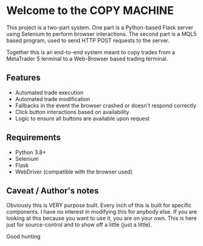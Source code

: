 # Welcome to the COPY MACHINE

This project is a two-part system.
One part is a Python-based Flask server using Selenium to perform browser interactions.
The second part is a MQL5 based program, used to send HTTP POST requests to the server.

Together this is an end-to-end system meant to copy trades from a MetaTrader 5 terminal to a Web-Browser based trading terminal.

## Features

- Automated trade execution
- Automated trade modification
- Fallbacks in the event the browser crashed or doesn't respond correctly
- Click button interactions based on availability
- Logic to ensure all buttons are available upon request

## Requirements

- Python 3.8+
- Selenium
- Flask
- WebDriver (compatible with the browser used)

## Caveat / Author's notes

Obviously this is VERY purpose built. Every inch of this is built for specific components.
I have no interest in modifying this for anybody else. If you are looking at this because you want to use it, you are on your own.
This is here just for source-control and to show off a little (just a little).

Good hunting
